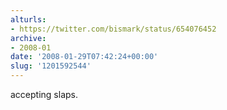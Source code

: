 ```yaml
---
alturls:
- https://twitter.com/bismark/status/654076452
archive:
- 2008-01
date: '2008-01-29T07:42:24+00:00'
slug: '1201592544'
---
```


accepting slaps.

